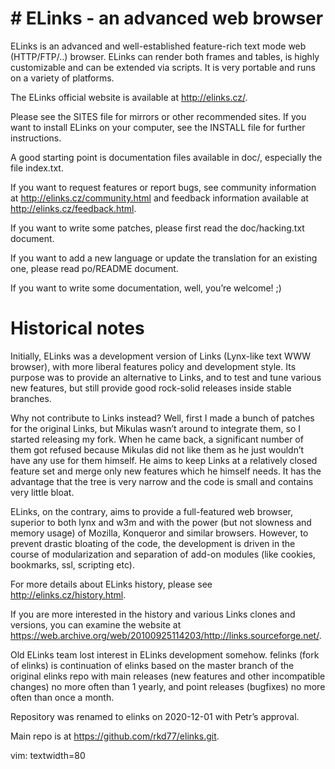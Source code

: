 # \# ELinks - an advanced web browser

ELinks is an advanced and well-established feature-rich text mode web
(HTTP/FTP/..) browser. ELinks can render both frames and tables, is
highly customizable and can be extended via scripts. It is very portable
and runs on a variety of platforms.

The ELinks official website is available at <http://elinks.cz/>.

Please see the SITES file for mirrors or other recommended sites. If you
want to install ELinks on your computer, see the INSTALL file for
further instructions.

A good starting point is documentation files available in doc/,
especially the file index.txt.

If you want to request features or report bugs, see community
information at <http://elinks.cz/community.html> and feedback
information available at <http://elinks.cz/feedback.html>.

If you want to write some patches, please first read the doc/hacking.txt
document.

If you want to add a new language or update the translation for an
existing one, please read po/README document.

If you want to write some documentation, well, you’re welcome! ;)

# Historical notes

Initially, ELinks was a development version of Links (Lynx-like text WWW
browser), with more liberal features policy and development style. Its
purpose was to provide an alternative to Links, and to test and tune
various new features, but still provide good rock-solid releases inside
stable branches.

Why not contribute to Links instead? Well, first I made a bunch of
patches for the original Links, but Mikulas wasn’t around to integrate
them, so I started releasing my fork. When he came back, a significant
number of them got refused because Mikulas did not like them as he just
wouldn’t have any use for them himself. He aims to keep Links at a
relatively closed feature set and merge only new features which he
himself needs. It has the advantage that the tree is very narrow and the
code is small and contains very little bloat.

ELinks, on the contrary, aims to provide a full-featured web browser,
superior to both lynx and w3m and with the power (but not slowness and
memory usage) of Mozilla, Konqueror and similar browsers. However, to
prevent drastic bloating of the code, the development is driven in the
course of modularization and separation of add-on modules (like cookies,
bookmarks, ssl, scripting etc).

For more details about ELinks history, please see
<http://elinks.cz/history.html>.

If you are more interested in the history and various Links clones and
versions, you can examine the website at <https://web.archive.org/web/20100925114203/http://links.sourceforge.net/>.

Old ELinks team lost interest in ELinks development somehow. felinks
(fork of elinks) is continuation of elinks based on the master branch of
the original elinks repo with main releases (new features and other
incompatible changes) no more often than 1 yearly, and point releases
(bugfixes) no more often than once a month.

Repository was renamed to elinks on 2020-12-01 with Petr’s approval.

Main repo is at <https://github.com/rkd77/elinks.git>.

vim: textwidth=80
